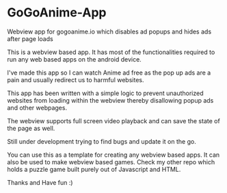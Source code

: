 # GoGoAnime-App
Webview app for gogoanime.io which disables ad popups and hides ads after page loads

This is a webview based app. It has most of the functionalities required to run any web based apps on the android device.

I've made this app so I can watch Anime ad free as the pop up ads are a pain and usually redirect us to harmful websites.

This app has been written with a simple logic to prevent unauthorized websites from loading within the webview thereby
disallowing popup ads and other webpages.

The webview supports full screen video playback and can save the state of the page as well.

Still under development trying to find bugs and update it on the go.

You can use this as a template for creating any webview based apps. It can also be used to make webview based games. Check my other repo 
which holds a puzzle game built purely out of Javascript and HTML.

Thanks and Have fun :)
